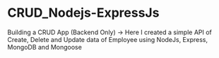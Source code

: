 # CRUD_Nodejs-ExpressJs
Building a CRUD App (Backend Only) -> Here I created a  simple API of Create, Delete and Update data of Employee using NodeJs, Express, MongoDB and Mongoose 
